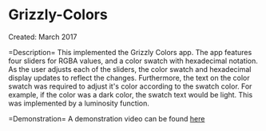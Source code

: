 # Grizzly-Colors
Created: March 2017

=Description=
This implemented the Grizzly Colors app. The app features four sliders for 
RGBA values, and a color swatch with hexadecimal notation. As the user adjusts
each of the sliders, the color swatch and hexadecimal display updates to reflect
the changes. Furthermore, the text on the color swatch was required to 
adjust it's color according to the swatch color. For example, if the color
was a dark color, the swatch text would be light. This was implemented by 
a luminosity function.

=Demonstration=
A demonstration video can be found [here](https://www.youtube.com/watch?v=4UowvU98tO0)

